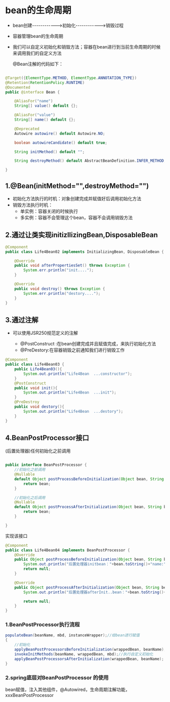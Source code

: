 # bean的生命周期

* bean创建------------>初始化------------>销毁过程

* 容器管理bean的生命周期 

* 我们可以自定义初始化和销毁方法；容器在bean进行到当前生命周期的时候来调用我们的自定义方法

  @Bean注解的代码如下：

```java

@Target({ElementType.METHOD, ElementType.ANNOTATION_TYPE})
@Retention(RetentionPolicy.RUNTIME)
@Documented
public @interface Bean {

	@AliasFor("name")
	String[] value() default {};

	@AliasFor("value")
	String[] name() default {};

	@Deprecated
	Autowire autowire() default Autowire.NO;

	boolean autowireCandidate() default true;

	String initMethod() default "";

	String destroyMethod() default AbstractBeanDefinition.INFER_METHOD;

}

```

## 1.@Bean(initMethod="",destroyMethod="")

* 初始化方法执行的时机：对象创建完成并赋值好后调用初始化方法
* 销毁方法执行时机：
  * 单实例：容器关闭的时候执行 
  * 多实例：容器不会管理这个bean，容器不会调用销毁方法

## 2.通过让类实现initizllizingBean,DisposableBean

```java
@Component
public class Life4Bean02 implements InitializingBean, DisposableBean {

    @Override
    public void afterPropertiesSet() throws Exception {
        System.err.println("init....");
    }

    @Override
    public void destroy() throws Exception {
        System.err.println("destory....");
    }
}

```

##  3.通过注解

* 可以使用JSR250规范定义的注解

  * @PostConstruct :在bean创建完成并且赋值完成，来执行初始化方法
  * @PreDestory:在容器销毁之前通知我们进行销毁工作

  

```java
@Component
public class Life4Bean03 {
    public Life4Bean03(){
        System.out.println("Life4Bean  ...constructor");
    }
    @PostConstruct
    public void init(){
        System.out.println("Life4Bean  ...init");
    }
    @PreDestroy
    public void destory(){
        System.out.println("Life4Bean  ...destory");
    }
}
```

## 4.BeanPostProcessor接口

(后置处理器)任何初始化之前调用

```java

public interface BeanPostProcessor {
	//初始化之前调用
	@Nullable
	default Object postProcessBeforeInitialization(Object bean, String beanName) throws BeansException {
		return bean;
	}

	//初始化之后调用
	@Nullable
	default Object postProcessAfterInitialization(Object bean, String beanName) throws BeansException {
		return bean;
	}

}

```

实现该接口

```java
@Component
public class Life4Bean04 implements BeanPostProcessor {
    @Override
    public Object postProcessBeforeInitialization(Object bean, String beanName) throws BeansException {
        System.out.println("后置处理器initbean："+bean.toString()+"name:"+beanName);
        return null;
    }

    @Override
    public Object postProcessAfterInitialization(Object bean, String beanName) throws BeansException {
        System.out.println("后置处理器afterInit..bean："+bean.toString()+"name:"+beanName);

        return null;
    }
}

```

### 1.BeanPostProcessor执行流程

```java
populateBean(beanName, mbd, instanceWrapper);//给bean进行赋值
{
    //初始化
	applyBeanPostProcessorsBeforeInitialization(wrappedBean, beanName);
	invokeInitMethods(beanName, wrappedBean, mbd);//执行自定义初始化
	applyBeanPostProcessorsAfterInitialization(wrappedBean, beanName);
}
```

### 2.spring底层对BeanPostProcessor 的使用

bean赋值，注入其他组件，@Autowired，生命周期注解功能，xxxBeanPostProcessor
